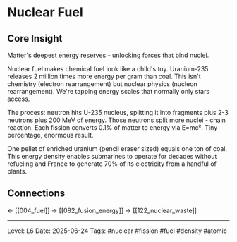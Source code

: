 # Nuclear Fuel

## Core Insight
Matter's deepest energy reserves - unlocking forces that bind nuclei.

Nuclear fuel makes chemical fuel look like a child's toy. Uranium-235 releases 2 million times more energy per gram than coal. This isn't chemistry (electron rearrangement) but nuclear physics (nucleon rearrangement). We're tapping energy scales that normally only stars access.

The process: neutron hits U-235 nucleus, splitting it into fragments plus 2-3 neutrons plus 200 MeV of energy. Those neutrons split more nuclei - chain reaction. Each fission converts 0.1% of matter to energy via E=mc². Tiny percentage, enormous result.

One pellet of enriched uranium (pencil eraser sized) equals one ton of coal. This energy density enables submarines to operate for decades without refueling and France to generate 70% of its electricity from a handful of plants.

## Connections
← [[004_fuel]]
→ [[082_fusion_energy]]
→ [[122_nuclear_waste]]

---
Level: L6
Date: 2025-06-24
Tags: #nuclear #fission #fuel #density #atomic